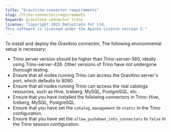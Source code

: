 ```yaml
---
title: "Gravitino connector requirements"
slug: /trino-connector/requirements
keyword: gravitino connector trino
license: "Copyright 2023 Datastrato Pvt Ltd.
This software is licensed under the Apache License version 2."
---
```


To install and deploy the Gravitino connector, The following environmental setup is necessary:

- Trino server version should be higher than Trino-server-360, ideally using Trino-server-426. 
  Other versions of Trino have not undergone thorough testing.
- Ensure that all nodes running Trino can access the Gravitino server's port, which defaults to 8090.
- Ensure that all nodes running Trino can access the real catalogs resources, such as Hive, Iceberg, MySQL, PostgreSQL, etc.
- Ensure that you have installed the following connectors in Trino: Hive, Iceberg, MySQL, PostgreSQL.
- Ensure that you have set the `catalog.management` to `static` in the Trino configuration.
- Ensure that you have set the `allow_pushdown_into_connectors` to `false` in the Trino session configuration.

